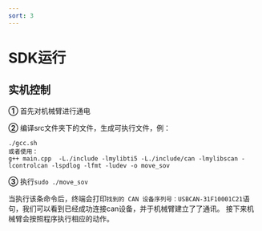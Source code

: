 ```yaml
---
sort: 3
---
```


# SDK运行

## 实机控制

**①** 首先对机械臂进行通电

**②** 编译src文件夹下的文件，生成可执行文件，例：

```shell
./gcc.sh
或者使用：
g++ main.cpp  -L./include -lmylibti5 -L./include/can -lmylibscan -lcontrolcan -lspdlog -lfmt -ludev -o move_sov
```

**③** 执行`sudo ./move_sov`

当执行该条命令后，终端会打印`找到的 CAN 设备序列号：USBCAN-31F10001C21`语句，我们可以看到已经成功连接can设备，并于机械臂建立了了通讯。
接下来机械臂会按照程序执行相应的动作。
